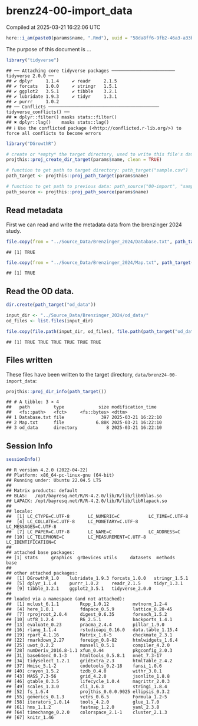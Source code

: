 brenz24-00-import_data
================
Compiled at 2025-03-21 16:22:06 UTC

``` r
here::i_am(paste0(params$name, ".Rmd"), uuid = "58da8ff6-9fb2-46a3-a33b-89c52f328351")
```

The purpose of this document is …

``` r
library("tidyverse")
```

    ## ── Attaching core tidyverse packages ──────────────────────── tidyverse 2.0.0 ──
    ## ✔ dplyr     1.1.4     ✔ readr     2.1.5
    ## ✔ forcats   1.0.0     ✔ stringr   1.5.1
    ## ✔ ggplot2   3.5.1     ✔ tibble    3.2.1
    ## ✔ lubridate 1.9.3     ✔ tidyr     1.3.1
    ## ✔ purrr     1.0.2     
    ## ── Conflicts ────────────────────────────────────────── tidyverse_conflicts() ──
    ## ✖ dplyr::filter() masks stats::filter()
    ## ✖ dplyr::lag()    masks stats::lag()
    ## ℹ Use the conflicted package (<http://conflicted.r-lib.org/>) to force all conflicts to become errors

``` r
library("DGrowthR")
```

``` r
# create or *empty* the target directory, used to write this file's data: 
projthis::proj_create_dir_target(params$name, clean = TRUE)

# function to get path to target directory: path_target("sample.csv")
path_target <- projthis::proj_path_target(params$name)

# function to get path to previous data: path_source("00-import", "sample.csv")
path_source <- projthis::proj_path_source(params$name)
```

## Read metadata

First we can read and write the metadata data from the brenzinger 2024
study.

``` r
file.copy(from = "../Source_Data/Brenzinger_2024/Database.txt", path_target("Database.txt"))
```

    ## [1] TRUE

``` r
file.copy(from = "../Source_Data/Brenzinger_2024/Map.txt", path_target("Map.txt"))
```

    ## [1] TRUE

## Read the OD data.

``` r
dir.create(path_target("od_data"))

input_dir <- "../Source_Data/Brenzinger_2024/od_data/"
od_files <- list.files(input_dir)

file.copy(file.path(input_dir, od_files), file.path(path_target("od_data"), od_files))
```

    ## [1] TRUE TRUE TRUE TRUE TRUE TRUE

## Files written

These files have been written to the target directory,
`data/brenz24-00-import_data`:

``` r
projthis::proj_dir_info(path_target())
```

    ## # A tibble: 3 × 4
    ##   path         type             size modification_time  
    ##   <fs::path>   <fct>     <fs::bytes> <dttm>             
    ## 1 Database.txt file              397 2025-03-21 16:22:10
    ## 2 Map.txt      file            6.88K 2025-03-21 16:22:10
    ## 3 od_data      directory           8 2025-03-21 16:22:10

## Session Info

``` r
sessionInfo()
```

    ## R version 4.2.0 (2022-04-22)
    ## Platform: x86_64-pc-linux-gnu (64-bit)
    ## Running under: Ubuntu 22.04.5 LTS
    ## 
    ## Matrix products: default
    ## BLAS:   /opt/bayresq.net/R/R-4.2.0/lib/R/lib/libRblas.so
    ## LAPACK: /opt/bayresq.net/R/R-4.2.0/lib/R/lib/libRlapack.so
    ## 
    ## locale:
    ##  [1] LC_CTYPE=C.UTF-8       LC_NUMERIC=C           LC_TIME=C.UTF-8       
    ##  [4] LC_COLLATE=C.UTF-8     LC_MONETARY=C.UTF-8    LC_MESSAGES=C.UTF-8   
    ##  [7] LC_PAPER=C.UTF-8       LC_NAME=C              LC_ADDRESS=C          
    ## [10] LC_TELEPHONE=C         LC_MEASUREMENT=C.UTF-8 LC_IDENTIFICATION=C   
    ## 
    ## attached base packages:
    ## [1] stats     graphics  grDevices utils     datasets  methods   base     
    ## 
    ## other attached packages:
    ##  [1] DGrowthR_1.0    lubridate_1.9.3 forcats_1.0.0   stringr_1.5.1  
    ##  [5] dplyr_1.1.4     purrr_1.0.2     readr_2.1.5     tidyr_1.3.1    
    ##  [9] tibble_3.2.1    ggplot2_3.5.1   tidyverse_2.0.0
    ## 
    ## loaded via a namespace (and not attached):
    ##  [1] mclust_6.1.1        Rcpp_1.0.12         mvtnorm_1.2-4      
    ##  [4] here_1.0.1          fdapace_0.5.9       lattice_0.20-45    
    ##  [7] rprojroot_2.0.4     digest_0.6.35       foreach_1.5.2      
    ## [10] utf8_1.2.4          R6_2.5.1            backports_1.4.1    
    ## [13] evaluate_0.23       pracma_2.4.4        pillar_1.9.0       
    ## [16] rlang_1.1.4         rstudioapi_0.16.0   data.table_1.15.4  
    ## [19] rpart_4.1.16        Matrix_1.6-5        checkmate_2.3.1    
    ## [22] rmarkdown_2.27      foreign_0.8-82      htmlwidgets_1.6.4  
    ## [25] uwot_0.2.2          munsell_0.5.1       compiler_4.2.0     
    ## [28] numDeriv_2016.8-1.1 xfun_0.44           pkgconfig_2.0.3    
    ## [31] base64enc_0.1-3     htmltools_0.5.8.1   nnet_7.3-17        
    ## [34] tidyselect_1.2.1    gridExtra_2.3       htmlTable_2.4.2    
    ## [37] Hmisc_5.1-2         codetools_0.2-18    fansi_1.0.6        
    ## [40] crayon_1.5.2        tzdb_0.4.0          withr_3.0.1        
    ## [43] MASS_7.3-56         grid_4.2.0          jsonlite_1.8.8     
    ## [46] gtable_0.3.5        lifecycle_1.0.4     magrittr_2.0.3     
    ## [49] scales_1.3.0        cli_3.6.3           stringi_1.8.4      
    ## [52] fs_1.6.4            projthis_0.0.0.9025 ellipsis_0.3.2     
    ## [55] generics_0.1.3      vctrs_0.6.5         Formula_1.2-5      
    ## [58] iterators_1.0.14    tools_4.2.0         glue_1.7.0         
    ## [61] hms_1.1.2           fastmap_1.2.0       yaml_2.3.8         
    ## [64] timechange_0.2.0    colorspace_2.1-1    cluster_2.1.3      
    ## [67] knitr_1.46
